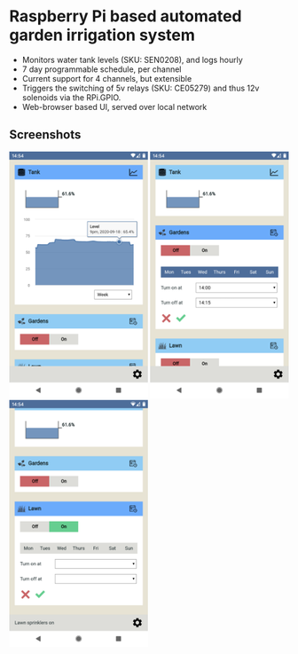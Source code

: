 # Raspberry Pi based automated garden irrigation system

- Monitors water tank levels (SKU: SEN0208), and logs hourly
- 7 day programmable schedule, per channel
- Current support for 4 channels, but extensible
- Triggers the switching of 5v relays (SKU: CE05279) and thus 12v solenoids via the RPi.GPIO.
- Web-browser based UI, served over local network

## Screenshots
<img src="https://github.com/Chris820/irrigation_system/blob/master/screen-1.png" alt="" width="250" height="445" /> <img src="https://github.com/Chris820/irrigation_system/blob/master/screen-2.png" alt="" width="250" height="445" /> <img src="https://github.com/Chris820/irrigation_system/blob/master/screen-3.png" alt="" width="250" height="445" />
